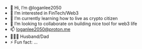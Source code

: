 - 👋 Hi, I’m @loganlee2050
- 👀 I’m interested in FinTech/Web3
- 🌱 I’m currently learning how to live as crypto citizen
- 💞️ I’m looking to collaborate on building nice tool for web3 life
- 📫 loganlee2050@proton.me
- 👨‍👩‍👦 Husband/Dad
- ⚡ Fun fact: ...

<!---
loganlee2050/loganlee2050 is a ✨ special ✨ repository because its `README.md` (this file) appears on your GitHub profile.
You can click the Preview link to take a look at your changes.
--->
